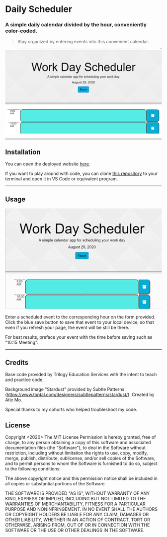 # Daily Scheduler
### A simple daily calendar divided by the hour, conveniently color-coded.
> Stay organized by entering events into this convenient calendar.

![alt text](assets/titlepage-image.png "Scheduler Screeshot")

*****

## Installation

You can open the deployed website [here](https://haleynmyers.github.io/daily-scheduler/).

If you want to play around with code, you can
clone [this repository](https://github.com/haleynmyers/daily-scheduler) to your terminal and open it in VS Code or equivalent program.

*****

## Usage 

![alt text](assets/dailyScheduler.gif "Scheduler Demo gif")


Enter a scheduled event to the corresponding hour on the form provided. Click the blue save button to save that event to your local device, so that even if you refresh your page, the event will be still be there.

For best results, preface your event with the time before saving such as "10:15 Meeting".

*****

## Credits

Base code provided by Trilogy Education Services with the intent to teach and practice code. 

Background image "Stardust" provided by Subtle Patterns (https://www.toptal.com/designers/subtlepatterns/stardust/).
Created by Atle Mo.

Special thanks to my cohorts who helped troubleshoot my code.

## License 
Copyright <2020> <Haley Myers>
The MIT License
Permission is hereby granted, free of charge, to any person obtaining a copy of this software and associated documentation files (the "Software"), to deal in the Software without restriction, including without limitation the rights to use, copy, modify, merge, publish, distribute, sublicense, and/or sell copies of the Software, and to permit persons to whom the Software is furnished to do so, subject to the following conditions:

The above copyright notice and this permission notice shall be included in all copies or substantial portions of the Software.

THE SOFTWARE IS PROVIDED "AS IS", WITHOUT WARRANTY OF ANY KIND, EXPRESS OR IMPLIED, INCLUDING BUT NOT LIMITED TO THE WARRANTIES OF MERCHANTABILITY, FITNESS FOR A PARTICULAR PURPOSE AND NONINFRINGEMENT. IN NO EVENT SHALL THE AUTHORS OR COPYRIGHT HOLDERS BE LIABLE FOR ANY CLAIM, DAMAGES OR OTHER LIABILITY, WHETHER IN AN ACTION OF CONTRACT, TORT OR OTHERWISE, ARISING FROM, OUT OF OR IN CONNECTION WITH THE SOFTWARE OR THE USE OR OTHER DEALINGS IN THE SOFTWARE.
